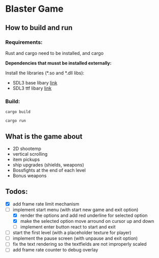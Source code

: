 # Blaster Game
## How to build and run

### Requirements:

Rust and cargo need to be installed, and cargo

**Dependencies that musst be installed externally:**

Install the libraries (*.so and *.dll libs):

- SDL3 base libary [link](https://www.libsdl.org/) 
- SDL3 ttf libary [link](https://github.com/libsdl-org/SDL_ttf)


### Build:

```
cargo build
```

```
cargo run
```


## What is the game about

- 2D shootemp
- vertical scrolling
- item pickups
- ship upgrades (shields, weapons)
- Bossfights at the end of each level
- Bonus weapons


## Todos:

- [x] add frame rate limit mechanism
- [ ] implement start menu (with start new game and exit option)
  - [x] render the options and add red underline for selected option
  - [x] make the selected option move arround on cursor up and down
  - [ ] implement enter button react to start and exit
- [ ] start the first level (with a placeholder texture for player)
- [ ] implement the pause screen (with unpause and exit option)
- [ ] fix the text rendering so the textfields are not improperly scaled
- [ ] add frame rate counter to debug overlay
